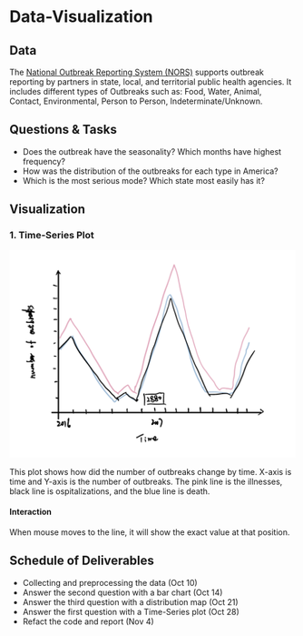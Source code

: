 # Data-Visualization

## Data
The [National Outbreak Reporting System (NORS)](https://www.cdc.gov/nors/) supports outbreak reporting by partners in state, local, and territorial public health agencies. It includes different types of Outbreaks such as: Food, Water, Animal, Contact, Environmental, Person to Person, Indeterminate/Unknown.

## Questions & Tasks
* Does the outbreak have the seasonality? Which months have highest frequency?
* How was the distribution of the outbreaks for each type in America?
* Which is the most serious mode? Which state most easily has it?

## Visualization
### 1. Time-Series Plot
![sketch](https://github.com/MoooYang/DataV/blob/master/%E6%88%AA%E5%B1%8F2020-09-30%20%E4%B8%8B%E5%8D%8811.33.48.png)

This plot shows how did the number of outbreaks change by time. X-axis is time and Y-axis is the number of outbreaks.
The pink line is the illnesses, black line is ospitalizations, and the blue line is death. 

#### Interaction
When mouse moves to the line, it will show the exact value at that position.


## Schedule of Deliverables

* Collecting and preprocessing the data (Oct 10)
* Answer the second question with a bar chart (Oct 14)
* Answer the third question with a distribution map (Oct 21)
* Answer the first question with a Time-Series plot (Oct 28)
* Refact the code and report (Nov 4)
